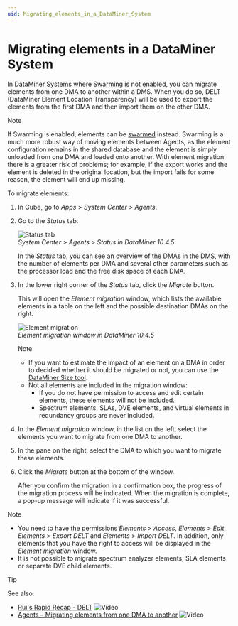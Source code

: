 ```yaml
---
uid: Migrating_elements_in_a_DataMiner_System
---
```


# Migrating elements in a DataMiner System

In DataMiner Systems where [Swarming](xref:Swarming) is not enabled, you can migrate elements from one DMA to another within a DMS. When you do so, DELT (DataMiner Element Location Transparency) will be used to export the elements from the first DMA and then import them on the other DMA.

> [!NOTE]
> If Swarming is enabled, elements can be [swarmed](xref:SwarmingElements) instead. Swarming is a much more robust way of moving elements between Agents, as the element configuration remains in the shared database and the element is simply unloaded from one DMA and loaded onto another. With element migration there is a greater risk of problems; for example, if the export works and the element is deleted in the original location, but the import fails for some reason, the element will end up missing.

To migrate elements:

1. In Cube, go to *Apps* > *System Center \> Agents*.

1. Go to the *Status* tab.

   ![Status tab](~/user-guide/images/Status_Tab.png)<br>*System Center > Agents > Status in DataMiner 10.4.5*

   In the *Status* tab, you can see an overview of the DMAs in the DMS, with the number of elements per DMA and several other parameters such as the processor load and the free disk space of each DMA.

1. In the lower right corner of the *Status* tab, click the *Migrate* button.

   This will open the *Element migration* window, which lists the available elements in a table on the left and the possible destination DMAs on the right.

   ![Element migration](~/user-guide/images/Element_Migration.png)<br>*Element migration window in DataMiner 10.4.5*

   > [!NOTE]
   >
   > - If you want to estimate the impact of an element on a DMA in order to decided whether it should be migrated or not, you can use the [DataMiner Size tool](xref:DataMinerSizeTool).
   > - Not all elements are included in the migration window:
   >   - If you do not have permission to access and edit certain elements, these elements will not be included.
   >   - Spectrum elements, SLAs, DVE elements, and virtual elements in redundancy groups are never included.

1. In the *Element migration* window, in the list on the left, select the elements you want to migrate from one DMA to another.

1. In the pane on the right, select the DMA to which you want to migrate these elements.

1. Click the *Migrate* button at the bottom of the window.

   After you confirm the migration in a confirmation box, the progress of the migration process will be indicated. When the migration is complete, a pop-up message will indicate if it was successful.

> [!NOTE]
>
> - You need to have the permissions *Elements* > *Access*, *Elements* > *Edit*, *Elements* > *Export DELT* and *Elements* > *Import DELT*. In addition, only elements that you have the right to access will be displayed in the *Element migration* window.
> - It is not possible to migrate spectrum analyzer elements, SLA elements or separate DVE child elements.

> [!TIP]
> See also:
>
> - [Rui's Rapid Recap - DELT](https://community.dataminer.services/video/ruis-rapid-recap-delt/) ![Video](~/user-guide/images/video_Duo.png)
> - [Agents – Migrating elements from one DMA to another](https://community.dataminer.services/video/agents-migrating-elements-from-one-dma-to-another/) ![Video](~/user-guide/images/video_Duo.png)
